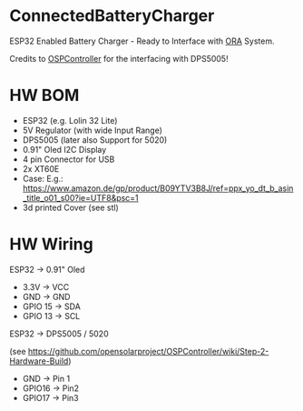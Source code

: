 # ConnectedBatteryCharger
ESP32 Enabled Battery Charger - Ready to Interface with [ORA](https://github.com/OpenRaceAnalytics) System.

Credits to [OSPController](https://github.com/opensolarproject/OSPController) for the interfacing with DPS5005!

# HW BOM
- ESP32 (e.g. Lolin 32 Lite)
- 5V Regulator (with wide Input Range)
- DPS5005 (later also Support for 5020)
- 0.91" Oled I2C Display
- 4 pin Connector for USB
- 2x XT60E
- Case: E.g.: https://www.amazon.de/gp/product/B09YTV3B8J/ref=ppx_yo_dt_b_asin_title_o01_s00?ie=UTF8&psc=1
- 3d printed Cover (see stl)

# HW Wiring
ESP32 -> 0.91" Oled
- 3.3V -> VCC
- GND -> GND
- GPIO 15 -> SDA
- GPIO 13 -> SCL

ESP32 -> DPS5005 / 5020

(see https://github.com/opensolarproject/OSPController/wiki/Step-2-Hardware-Build)

- GND -> Pin 1
- GPIO16 -> Pin2
- GPIO17 -> Pin3
